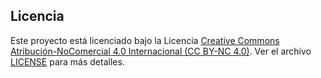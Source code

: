 ## Licencia

Este proyecto está licenciado bajo la Licencia [Creative Commons Atribución-NoComercial 4.0 Internacional (CC BY-NC 4.0)](https://creativecommons.org/licenses/by-nc/4.0/). Ver el archivo [LICENSE](LICENSE.txt) para más detalles.
